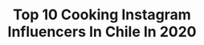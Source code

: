 ---
title: Top 10 Cooking Instagram Influencers In Chile In 2020
description: Identify the most popular Instagram accounts on inBeat.
platform: Instagram
profiles:
  - username: "mmarocchino"
    fullname: >-
      ManFashion & Lifestyle
    location: "Chile"
    followers: 317449
    engagement: 233
    commentsToLikes: 0.027073
    avatar: "https://scontent-ams4-1.cdninstagram.com/v/t51.2885-19/s320x320/92242772_504292447115932_7575870711512694784_n.jpg?_nc_ht=scontent-ams4-1.cdninstagram.com&_nc_ohc=nxOGwgxvVeIAX_cDQ3V&oh=6a5bef30ea48bc060e398bcdee04ca88&oe=5EB9A5EF"
    verified: true
    hashtags: "#travel, #famiglia, #love, #men"
  - username: "antojista"
    fullname: >-
      Cami Peñaloza ♻️🍲🌳
    location: "Chile"
    followers: 33657
    engagement: 164
    commentsToLikes: 0.057980
    avatar: "https://scontent-lhr8-1.cdninstagram.com/v/t51.2885-19/s320x320/75472298_2452382114975114_1035815355810840576_n.jpg?_nc_ht=scontent-lhr8-1.cdninstagram.com&_nc_ohc=dOW-UcfvCCgAX-Fz2qF&oh=03558f1363e54efd3248dbaefe4c6825&oe=5EBC2A9E"
    verified: false
    hashtags: "#zerowaste, #vegan, #cooking, #home"
  - username: "max_cabezon"
    fullname: >-
      Max Cabezón
    location: "Chile"
    followers: 119776
    engagement: 312
    commentsToLikes: 0.023704
    avatar: "https://scontent-lhr8-1.cdninstagram.com/v/t51.2885-19/s320x320/68781848_403401027030103_7280642682584563712_n.jpg?_nc_ht=scontent-lhr8-1.cdninstagram.com&_nc_ohc=P6NKFzbM4h8AX8ZpdaA&oh=2b53dab9de3e53819675662e6e0317c9&oe=5EBC0906"
    verified: true
    hashtags: "#givesyouwings, #pizzatime, #berlin, #pizzaday"
  - username: "franceshardyb"
    fullname: >-
      Frances Hardy Bascopé
    location: "Chile"
    followers: 3165
    engagement: 1363
    commentsToLikes: 0.066684
    avatar: "https://scontent-ams4-1.cdninstagram.com/v/t51.2885-19/s320x320/67519311_348611609414013_9038348565184774144_n.jpg?_nc_ht=scontent-ams4-1.cdninstagram.com&_nc_ohc=auHqdc8RfsEAX9jiQ3d&oh=a54590ae4d555c4e6bd15a071e2c27e6&oe=5EB9A01E"
    verified: false
    hashtags: "#family, #incondicional, #happy, #graduacion"
  - username: "iamsusanagarcia"
    fullname: >-
      Susana García
    location: "Chile"
    followers: 38689
    engagement: 275
    commentsToLikes: 0.022282
    avatar: "https://scontent-ams4-1.cdninstagram.com/v/t51.2885-19/s320x320/76808267_757421344762625_1533546376871280640_n.jpg?_nc_ht=scontent-ams4-1.cdninstagram.com&_nc_ohc=B3-KutPlebwAX-0h0vT&oh=b23eeca96eced07bd499b3833a302b80&oe=5EBA500F"
    verified: false
    hashtags: "#dunasdeconcon, #brownie, #italia, #covid"
  - username: "jmgfontaine"
    fullname: >-
      Jose Miguel
    location: "Chile"
    followers: 34112
    engagement: 307
    commentsToLikes: 0.033241
    avatar: "https://scontent-amt2-1.cdninstagram.com/v/t51.2885-19/s320x320/66684282_2441951449422297_3686706923664572416_n.jpg?_nc_ht=scontent-amt2-1.cdninstagram.com&_nc_ohc=04etGlV3JbMAX_DA95x&oh=0b85d8590c1f43f381828b4559846027&oe=5EB3F21A"
    verified: true
    hashtags: "#cooking, #vegan, #besafe, #pasarelavalparaiso"
  - username: "maisacocina"
    fullname: >-
      maisacocina
    location: "Chile"
    followers: 16605
    engagement: 496
    commentsToLikes: 0.033029
    avatar: "https://scontent-lhr8-1.cdninstagram.com/v/t51.2885-19/s320x320/66395121_459839174747128_6849382194599690240_n.jpg?_nc_ht=scontent-lhr8-1.cdninstagram.com&_nc_ohc=6FAGPOyHnfwAX_V00Yi&oh=97a5da9799e87b49a24cc51bf53eec87&oe=5EB4765D"
    verified: false
    hashtags: "#tarta, #lovefood, #eating, #arrozdecoliflor"
  - username: "raulgardilcic"
    fullname: >-
      ◬ Raúl Gardilcic Boassi ◬
    location: "Chile"
    followers: 21429
    engagement: 782
    commentsToLikes: 0.032757
    avatar: "https://scontent-lhr8-1.cdninstagram.com/v/t51.2885-19/s320x320/92469245_227450775032504_6672660108733841408_n.jpg?_nc_ht=scontent-lhr8-1.cdninstagram.com&_nc_ohc=tNTfaVcuQ0oAX982KRu&oh=6da9b939d5e1ac37664eb210805c59fd&oe=5EBAEDE1"
    verified: false
    hashtags: "#downtofilm, #inspirat, #film, #chile"
  - username: "pastrychefmile"
    fullname: >-
      Chef Mile Vallejos M.
    location: "Chile"
    followers: 22004
    engagement: 260
    commentsToLikes: 0.045460
    avatar: "https://scontent-lhr8-1.cdninstagram.com/v/t51.2885-19/s320x320/66504672_911475275878893_2839483272583446528_n.jpg?_nc_ht=scontent-lhr8-1.cdninstagram.com&_nc_ohc=SvMIjq1WjmUAX_TJqvy&oh=26e93075d05a4808885e1c9334c778a6&oe=5EBAE270"
    verified: false
    hashtags: "#vacaciones, #chocolatelife, #contodosinopaque, #inspiracion"
  - username: "bernardo_y_horacio"
    fullname: >-
      Bernardo - Horacio
    location: "Chile"
    followers: 9872
    engagement: 778
    commentsToLikes: 0.136682
    avatar: "https://scontent-lhr8-1.cdninstagram.com/v/t51.2885-19/s320x320/83618494_272042237100895_754558619273396224_n.jpg?_nc_ht=scontent-lhr8-1.cdninstagram.com&_nc_ohc=vjQnyM23B8EAX_EYl0f&oh=5dad1c9f91d5a6d22e864f87dfa85ef9&oe=5EBC362D"
    verified: false
    hashtags: "#followforfollowback, #bestwoof, #perroinfluencer, #summerdog"
---